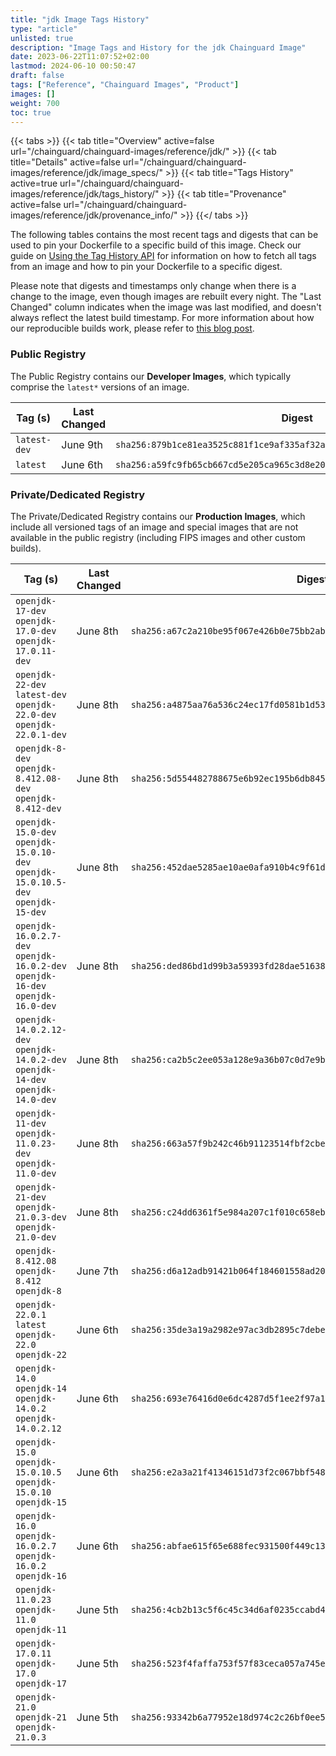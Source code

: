 ```yaml
---
title: "jdk Image Tags History"
type: "article"
unlisted: true
description: "Image Tags and History for the jdk Chainguard Image"
date: 2023-06-22T11:07:52+02:00
lastmod: 2024-06-10 00:50:47
draft: false
tags: ["Reference", "Chainguard Images", "Product"]
images: []
weight: 700
toc: true
---
```


{{< tabs >}}
{{< tab title="Overview" active=false url="/chainguard/chainguard-images/reference/jdk/" >}}
{{< tab title="Details" active=false url="/chainguard/chainguard-images/reference/jdk/image_specs/" >}}
{{< tab title="Tags History" active=true url="/chainguard/chainguard-images/reference/jdk/tags_history/" >}}
{{< tab title="Provenance" active=false url="/chainguard/chainguard-images/reference/jdk/provenance_info/" >}}
{{</ tabs >}}

The following tables contains the most recent tags and digests that can be used to pin your Dockerfile to a specific build of this image. Check our guide on [Using the Tag History API](/chainguard/chainguard-images/using-the-tag-history-api/) for information on how to fetch all tags from an image and how to pin your Dockerfile to a specific digest.

Please note that digests and timestamps only change when there is a change to the image, even though images are rebuilt every night. The "Last Changed" column indicates when the image was last modified, and doesn't always reflect the latest build timestamp. For more information about how our reproducible builds work, please refer to [this blog post](https://www.chainguard.dev/unchained/reproducing-chainguards-reproducible-image-builds).

### Public Registry
The Public Registry contains our **Developer Images**, which typically comprise the `latest*` versions of an image.

| Tag (s)       | Last Changed | Digest                                                                    |
|---------------|--------------|---------------------------------------------------------------------------|
|  `latest-dev` | June 9th     | `sha256:879b1ce81ea3525c881f1ce9af335af32a2100b492e4ad94c180b4821cb95235` |
|  `latest`     | June 6th     | `sha256:a59fc9fb65cb667cd5e205ca965c3d8e20b111b200bc8636b575dc455be2f32a` |


### Private/Dedicated Registry
The Private/Dedicated Registry contains our **Production Images**, which include all versioned tags of an image and special images that are not available in the public registry (including FIPS images and other custom builds).

| Tag (s)                                                                            | Last Changed | Digest                                                                    |
|------------------------------------------------------------------------------------|--------------|---------------------------------------------------------------------------|
|  `openjdk-17-dev` `openjdk-17.0-dev` `openjdk-17.0.11-dev`                         | June 8th     | `sha256:a67c2a210be95f067e426b0e75bb2ab00e36f87791149df5483e14877edc8760` |
|  `openjdk-22-dev` `latest-dev` `openjdk-22.0-dev` `openjdk-22.0.1-dev`             | June 8th     | `sha256:a4875aa76a536c24ec17fd0581b1d53539fd3e3818ed34aa86318add1763847e` |
|  `openjdk-8-dev` `openjdk-8.412.08-dev` `openjdk-8.412-dev`                        | June 8th     | `sha256:5d554482788675e6b92ec195b6db8453589c3a5e4a32c2564b283afa910e6860` |
|  `openjdk-15.0-dev` `openjdk-15.0.10-dev` `openjdk-15.0.10.5-dev` `openjdk-15-dev` | June 8th     | `sha256:452dae5285ae10ae0afa910b4c9f61dcb764c7045a93f7d1e5f3e77cf3ef6490` |
|  `openjdk-16.0.2.7-dev` `openjdk-16.0.2-dev` `openjdk-16-dev` `openjdk-16.0-dev`   | June 8th     | `sha256:ded86bd1d99b3a59393fd28dae51638c30cfcd963d144b79483be614dc580a50` |
|  `openjdk-14.0.2.12-dev` `openjdk-14.0.2-dev` `openjdk-14-dev` `openjdk-14.0-dev`  | June 8th     | `sha256:ca2b5c2ee053a128e9a36b07c0d7e9b580066bdcccdab893201ad1845b7e08e9` |
|  `openjdk-11-dev` `openjdk-11.0.23-dev` `openjdk-11.0-dev`                         | June 8th     | `sha256:663a57f9b242c46b91123514fbf2cbe31d855edb5f085badee880431a02deae6` |
|  `openjdk-21-dev` `openjdk-21.0.3-dev` `openjdk-21.0-dev`                          | June 8th     | `sha256:c24dd6361f5e984a207c1f010c658eb8c1b98bf4722c056e011410ff31974f35` |
|  `openjdk-8.412.08` `openjdk-8.412` `openjdk-8`                                    | June 7th     | `sha256:d6a12adb91421b064f184601558ad20ba76b83f100a7994b567ef8c10a217079` |
|  `openjdk-22.0.1` `latest` `openjdk-22.0` `openjdk-22`                             | June 6th     | `sha256:35de3a19a2982e97ac3db2895c7debe6ec73085a4c1debae825704ae0ce75bfa` |
|  `openjdk-14.0` `openjdk-14` `openjdk-14.0.2` `openjdk-14.0.2.12`                  | June 6th     | `sha256:693e76416d0e6dc4287d5f1ee2f97a1c7444d471de58c929111c3ed91881a556` |
|  `openjdk-15.0` `openjdk-15.0.10.5` `openjdk-15.0.10` `openjdk-15`                 | June 6th     | `sha256:e2a3a21f41346151d73f2c067bbf548989f5c658afd9c70c6fad132a629c5ead` |
|  `openjdk-16.0` `openjdk-16.0.2.7` `openjdk-16.0.2` `openjdk-16`                   | June 6th     | `sha256:abfae615f65e688fec931500f449c13add0df3c5b07e35190bd922cae5993a42` |
|  `openjdk-11.0.23` `openjdk-11.0` `openjdk-11`                                     | June 5th     | `sha256:4cb2b13c5f6c45c34d6af0235ccabd401154d76a07721a7f7258d9ae44804964` |
|  `openjdk-17.0.11` `openjdk-17.0` `openjdk-17`                                     | June 5th     | `sha256:523f4faffa753f57f83ceca057a745e7209a04bbe5b1afe966ae163c25cd2ffc` |
|  `openjdk-21.0` `openjdk-21` `openjdk-21.0.3`                                      | June 5th     | `sha256:93342b6a77952e18d974c2c26bf0ee57e29dea020429a94f1888b88bdd8758eb` |

